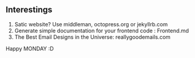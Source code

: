 Interestings
------------
1. Satic website? Use middleman, octopress.org or jekyllrb.com
2. Generate simple documentation for your frontend code : Frontend.md
3. The Best Email Designs in the Universe: reallygoodemails.com

Happy MONDAY :D

